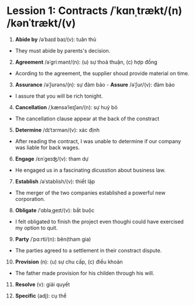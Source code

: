 # Lession 1: Contracts /ˈkɑnˌtrækt/(n) /kənˈtrækt/(v)

1. **Abide by** /əˈbaɪd baɪ/(v): tuân thủ
- They must abide by parents's decision.

2. **Agreement** /əˈgriːmənt/(n): (u) sự thoả thuận, (c) hợp đồng
- Acording to the agreement, the supplier shoud provide material on time.

3. **Assurance** /əˈʃʊrəns/(n): sự đảm bảo - **Assure** /əˈʃʊr/(v): đảm bảo
- I assure that you will be rich tonight.

4. **Cancellation** /ˌkænsəˈleɪʃən/(n): sự huỷ bỏ
- The cancellation clause appear at the back of the constract

5. **Determine** /dɪˈtɜrmən/(v): xác định
- After reading the contract, I was unable to determine if our company was liable for back wages.

6. **Engage** /ɛnˈgeɪʤ/(v): tham dự
- He engaged us in a fascinating dicusstion about business law.

7. **Establish** /əˈstablish/(v): thiết lập
- The merger of the two companies established a powerful new corporation.

8. **Obligate** /ˈɑbləˌgeɪt/(v): bắt buộc
- I felt obligated to finish the project even thoughi could have exercised my option to quit.

9. **Party** /ˈpɑːrti/(n): bên(tham gia)
- The parties agreed to a settlement in their constract dispute. 

10. **Provision** (n): (u) sự chu cấp, (c) điều khoản
- The father made provision for his childen through his will.

11. **Resolve** (v): giải quyết

11. **Specific** (adj): cụ thể
